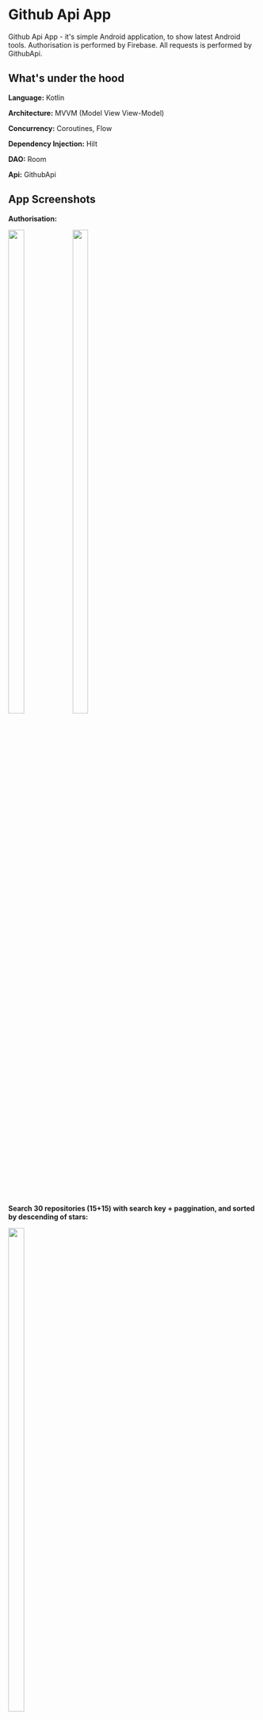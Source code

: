 # Github Api App
Github Api App - it's simple Android application, to show latest Android tools. Authorisation is performed by Firebase. All requests is performed by GithubApi.

## What's under the hood

**Language:** Kotlin

**Architecture:** MVVM (Model View View-Model)

**Concurrency:** Coroutines, Flow

**Dependency Injection:** Hilt

**DAO:** Room

**Api:** GithubApi

## App Screenshots
**Authorisation:**

<img src="https://user-images.githubusercontent.com/41620144/179197516-a4171509-8561-4ad3-b1cf-91b7ea7c4a76.png" width="25%" height="50%"> <img src="https://user-images.githubusercontent.com/41620144/179197564-85b9b755-36d0-42b7-818f-f6722460a6d3.png" width="25%" height="50%">

**Search 30 repositories (15+15) with search key + paggination, and sorted by descending of stars:**

<img src="https://user-images.githubusercontent.com/41620144/179197700-719722ee-7477-4e2a-ace9-d759e1317a93.png" width="25%" height="50%">

**See latests 20 searched repositories(can be viewed without Internet connection):**

<img src="https://user-images.githubusercontent.com/41620144/179197748-c2ba591d-ffd0-4f4e-bea8-b4cf65e6cdd8.png" width="25%" height="50%">

**Open repository page when cliking on element in list:**

<img src="https://user-images.githubusercontent.com/41620144/179201345-e520a298-3433-4137-8f5b-acf8ada0cfcd.png" width="25%" height="50%"> <img src="https://user-images.githubusercontent.com/41620144/179201365-c38793b9-8d6a-4dd1-ace3-d86a628822cf.png" width="25%" height="50%"> 

## Project Structure

```
com/example/headwaytestapp # Root Package
    .
    ├── authorization_view # All files related to Authorization View(Fragment, ViewModel, StateManager)
    |
    ├── dao                # DAO related files
    | 
    ├── di                 # DI related files
    |
    ├── latest_search_view # All files related to Latest Search View(Fragment, ViewModel)
    |
    ├── network            # All files related to Network
    |
    ├── repository         # Main Repository file
    |
    └── show_repos_view    # All files related to Repositories List View(Fragment, ViewModel, StateManager)
```

**To Dos:** Tests



## What were the requirements

**Завдання:**

Написати додаток, що шукає репозиторії за назвою, використовуючи **[GitHub API](https://docs.github.com/en/free-pro-team@latest/rest)**.

**Вимоги:**

- Пошук результатів доступний тільки після авторизації. Авторизація через обліковий запис GitHub;
- Результат пошуку має містити 30 елементів (використовувати 2 паралельні потоки, перші 15 елементів результату з 1 потоку і наступні 15 елементів з 2 потоку);
- Зробити пагінацію для підвантаження наступних результатів (використовуючи той самий підхід);
- Під час пошуку екран не має блокуватися (можна проскролювати результати пошуку);
- Репозиторії мають бути відсортованими за кількістю зірок;
- Під час натискання на назву відкривається браузер з інформацією про репозиторій, а сам елемент позначається як переглянутий;
- Додати екран з історією переглядів репозиторіїв. Історія має містити останні 20 переглянутих елементів. Має працювати оффлайн.
